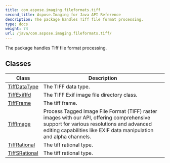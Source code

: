 ```yaml
---
title: com.aspose.imaging.fileformats.tiff
second_title: Aspose.Imaging for Java API Reference
description: The package handles Tiff file format processing.
type: docs
weight: 74
url: /java/com.aspose.imaging.fileformats.tiff/
---
```


The package handles Tiff file format processing.


## Classes

| Class | Description |
| --- | --- |
| [TiffDataType](../com.aspose.imaging.fileformats.tiff/tiffdatatype) | The TIFF data type. |
| [TiffExifIfd](../com.aspose.imaging.fileformats.tiff/tiffexififd) | The TIFF Exif image file directory class. |
| [TiffFrame](../com.aspose.imaging.fileformats.tiff/tiffframe) | The tiff frame. |
| [TiffImage](../com.aspose.imaging.fileformats.tiff/tiffimage) | Process Tagged Image File Format (TIFF) raster images with our API, offering comprehensive support for various resolutions and advanced editing capabilities like EXIF data manipulation and alpha channels. |
| [TiffRational](../com.aspose.imaging.fileformats.tiff/tiffrational) | The tiff rational type. |
| [TiffSRational](../com.aspose.imaging.fileformats.tiff/tiffsrational) | The tiff rational type. |
